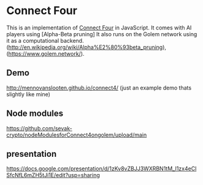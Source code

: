 # Connect Four

This is an implementation of [Connect Four](http://en.wikipedia.org/wiki/Connect_four) in JavaScript. It comes with AI players using [Alpha-Beta pruning]  It also runs on the Golem network using it as a computational backend. (http://en.wikipedia.org/wiki/Alpha%E2%80%93beta_pruning), (https://www.golem.network/).

## Demo
http://mennovanslooten.github.io/connect4/
  (just an example demo thats slightly like mine)
  
## Node modules
  https://github.com/sevak-crypto/nodeModulesforConnect4ongolem/upload/main

## presentation
  https://docs.google.com/presentation/d/1zKv8vZBJJ3WXRBN1tM_I1zx4eClSfcNfL6mZH5tJi1E/edit?usp=sharing
